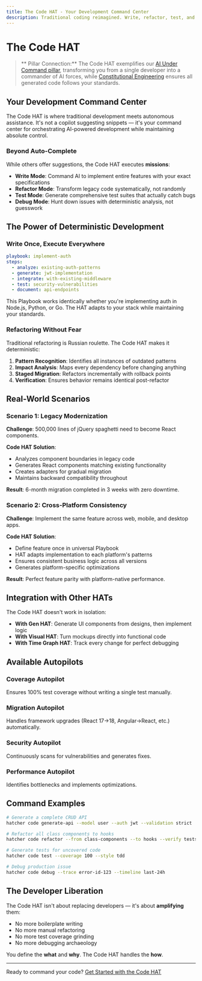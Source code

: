 ```yaml
---
title: The Code HAT - Your Development Command Center
description: Traditional coding reimagined. Write, refactor, test, and deploy with deterministic AI assistance while maintaining complete control.
---
```


# <DocIcon type="code" inline /> The Code HAT

> ** Pillar Connection:** The Code HAT exemplifies our [AI Under Command pillar](/pillars-ai-under-command), transforming you from a single developer into a commander of AI forces, while [Constitutional Engineering](/constitutional-engineering) ensures all generated code follows your standards.

## Your Development Command Center

The Code HAT is where traditional development meets autonomous assistance. It's not a copilot suggesting snippets — it's your command center for orchestrating AI-powered development while maintaining absolute control.

### Beyond Auto-Complete

While others offer suggestions, the Code HAT executes **missions**:

- **Write Mode**: Command AI to implement entire features with your exact specifications
- **Refactor Mode**: Transform legacy code systematically, not randomly
- **Test Mode**: Generate comprehensive test suites that actually catch bugs
- **Debug Mode**: Hunt down issues with deterministic analysis, not guesswork

## The Power of Deterministic Development

### Write Once, Execute Everywhere

```yaml
playbook: implement-auth
steps:
  - analyze: existing-auth-patterns
  - generate: jwt-implementation
  - integrate: with-existing-middleware
  - test: security-vulnerabilities
  - document: api-endpoints
```

This Playbook works identically whether you're implementing auth in Node.js, Python, or Go. The HAT adapts to your stack while maintaining your standards.

### Refactoring Without Fear

Traditional refactoring is Russian roulette. The Code HAT makes it deterministic:

1. **Pattern Recognition**: Identifies all instances of outdated patterns
2. **Impact Analysis**: Maps every dependency before changing anything
3. **Staged Migration**: Refactors incrementally with rollback points
4. **Verification**: Ensures behavior remains identical post-refactor

## Real-World Scenarios

### Scenario 1: Legacy Modernization

**Challenge**: 500,000 lines of jQuery spaghetti need to become React components.

**Code HAT Solution**:

- Analyzes component boundaries in legacy code
- Generates React components matching existing functionality
- Creates adapters for gradual migration
- Maintains backward compatibility throughout

**Result**: 6-month migration completed in 3 weeks with zero downtime.

### Scenario 2: Cross-Platform Consistency

**Challenge**: Implement the same feature across web, mobile, and desktop apps.

**Code HAT Solution**:

- Define feature once in universal Playbook
- HAT adapts implementation to each platform's patterns
- Ensures consistent business logic across all versions
- Generates platform-specific optimizations

**Result**: Perfect feature parity with platform-native performance.

## Integration with Other HATs

The Code HAT doesn't work in isolation:

- **With Gen HAT**: Generate UI components from designs, then implement logic
- **With Visual HAT**: Turn mockups directly into functional code
- **With Time Graph HAT**: Track every change for perfect debugging

## Available Autopilots

### Coverage Autopilot

Ensures 100% test coverage without writing a single test manually.

### Migration Autopilot

Handles framework upgrades (React 17→18, Angular→React, etc.) automatically.

### Security Autopilot

Continuously scans for vulnerabilities and generates fixes.

### Performance Autopilot

Identifies bottlenecks and implements optimizations.

## Command Examples

```bash
# Generate a complete CRUD API
hatcher code generate-api --model user --auth jwt --validation strict

# Refactor all class components to hooks
hatcher code refactor --from class-components --to hooks --verify tests

# Generate tests for uncovered code
hatcher code test --coverage 100 --style tdd

# Debug production issue
hatcher code debug --trace error-id-123 --timeline last-24h
```

## The Developer Liberation

The Code HAT isn't about replacing developers — it's about **amplifying** them:

- No more boilerplate writing
- No more manual refactoring
- No more test coverage grinding
- No more debugging archaeology

You define the **what** and **why**. The Code HAT handles the **how**.

---

Ready to command your code? [Get Started with the Code HAT](/getting-started#code-hat)

<PageCTA
  title="Master the Code HAT"
  subtitle="Transform how you write, test, and refactor code with AI amplification"
  buttonText="Start Coding Smarter"
  buttonLink="/getting-started"
  buttonStyle="secondary"
  footer="Command your code. Amplify your expertise."
/>
